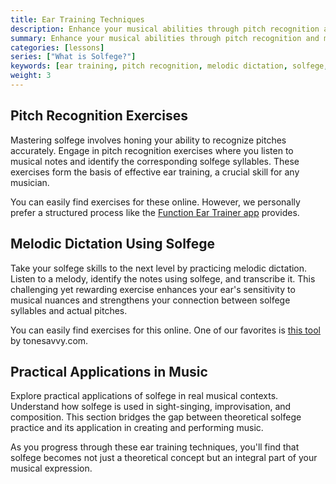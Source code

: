 ```yaml
---
title: Ear Training Techniques
description: Enhance your musical abilities through pitch recognition and melodic dictation exercises, fostering a deeper understanding of solfege in various musical contexts.
summary: Enhance your musical abilities through pitch recognition and melodic dictation exercises, fostering a deeper understanding of solfege in various musical contexts.
categories: [lessons]
series: ["What is Solfege?"]
keywords: [ear training, pitch recognition, melodic dictation, solfege, musical abilities, music theory, musical contexts, Function Ear Trainer app, online exercises, structured process, practical applications, sight-singing, improvisation, composition, musical expression]
weight: 3
---
```


## Pitch Recognition Exercises

Mastering solfege involves honing your ability to recognize pitches accurately. Engage in pitch recognition exercises where you listen to musical notes and identify the corresponding solfege syllables. These exercises form the basis of effective ear training, a crucial skill for any musician.

You can easily find exercises for these online. However, we personally prefer a structured process like the [Function Ear Trainer app](https://play.google.com/store/apps/details?id=com.kaizen9.fet.android) provides.

## Melodic Dictation Using Solfege

Take your solfege skills to the next level by practicing melodic dictation. Listen to a melody, identify the notes using solfege, and transcribe it. This challenging yet rewarding exercise enhances your ear's sensitivity to musical nuances and strengthens your connection between solfege syllables and actual pitches.

You can easily find exercises for this online. One of our favorites is [this tool](https://tonesavvy.com/music-practice-exercise/222/melodic-dictation-ear-training/) by tonesavvy.com.

## Practical Applications in Music

Explore practical applications of solfege in real musical contexts. Understand how solfege is used in sight-singing, improvisation, and composition. This section bridges the gap between theoretical solfege practice and its application in creating and performing music.

As you progress through these ear training techniques, you'll find that solfege becomes not just a theoretical concept but an integral part of your musical expression.
